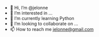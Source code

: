 - 👋 Hi, I’m @jelonne
- 👀 I’m interested in ...
- 🌱 I’m currently learning Python
- 💞️ I’m looking to collaborate on ...
- 📫 How to reach me jelonne@gmail.com

<!---
jelonne/jelonne is a ✨ special ✨ repository because its `README.md` (this file) appears on your GitHub profile.
You can click the Preview link to take a look at your changes.
--->
